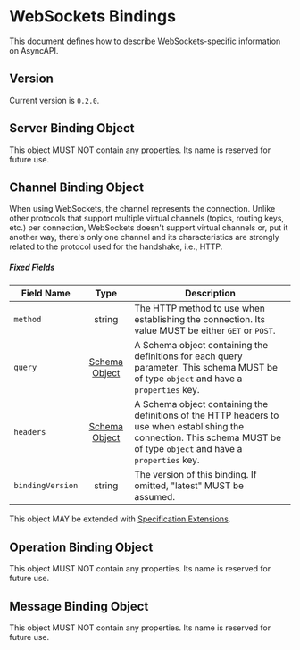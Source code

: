 # WebSockets Bindings

This document defines how to describe WebSockets-specific information on AsyncAPI.

<a name="version"></a>

## Version

Current version is `0.2.0`.


<a name="server"></a>

## Server Binding Object

This object MUST NOT contain any properties. Its name is reserved for future use.




<a name="channel"></a>

## Channel Binding Object

When using WebSockets, the channel represents the connection. Unlike other protocols that support multiple virtual channels (topics, routing keys, etc.) per connection, WebSockets doesn't support virtual channels or, put it another way, there's only one channel and its characteristics are strongly related to the protocol used for the handshake, i.e., HTTP.

##### Fixed Fields

Field Name | Type | Description
---|:---:|---
<a name="operationBindingObjectMethod"></a>`method` | string | The HTTP method to use when establishing the connection. Its value MUST be either `GET` or `POST`.
<a name="operationBindingObjectQuery"></a>`query` | [Schema Object][schemaObject] | A Schema object containing the definitions for each query parameter. This schema MUST be of type `object` and have a `properties` key.
<a name="operationBindingObjectHeaders"></a>`headers` | [Schema Object][schemaObject] | A Schema object containing the definitions of the HTTP headers to use when establishing the connection. This schema MUST be of type `object` and have a `properties` key.
<a name="operationBindingObjectBindingVersion"></a>`bindingVersion` | string | The version of this binding. If omitted, "latest" MUST be assumed.

This object MAY be extended with [Specification Extensions](https://github.com/asyncapi/spec/blob/master/spec/asyncapi.md#specification-extensions).

<a name="operation"></a>

## Operation Binding Object

This object MUST NOT contain any properties. Its name is reserved for future use.


<a name="message"></a>

## Message Binding Object

This object MUST NOT contain any properties. Its name is reserved for future use.


[schemaObject]: https://www.asyncapi.com/docs/specifications/2.0.0/#schemaObject
